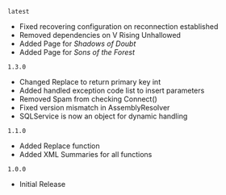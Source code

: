 `latest`
- Fixed recovering configuration on reconnection established
- Removed dependencies on V Rising Unhallowed
- Added Page for _Shadows of Doubt_
- Added Page for _Sons of the Forest_

`1.3.0`
- Changed Replace to return primary key int
- Added handled exception code list to insert parameters
- Removed Spam from checking Connect()
- Fixed version mismatch in AssemblyResolver
- SQLService is now an object for dynamic handling

`1.1.0`
- Added Replace function
- Added XML Summaries for all functions

`1.0.0`
- Initial Release